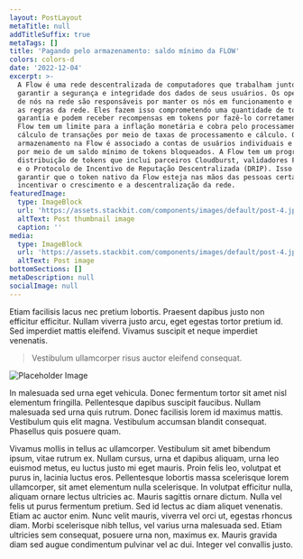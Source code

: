 ```yaml
---
layout: PostLayout
metaTitle: null
addTitleSuffix: true
metaTags: []
title: 'Pagando pelo armazenamento: saldo mínimo da FLOW'
colors: colors-d
date: '2022-12-04'
excerpt: >-
  A Flow é uma rede descentralizada de computadores que trabalham juntos para
  garantir a segurança e integridade dos dados de seus usuários. Os operadores
  de nós na rede são responsáveis ​​por manter os nós em funcionamento e seguir
  as regras da rede. Eles fazem isso comprometendo uma quantidade de tokens como
  garantia e podem receber recompensas em tokens por fazê-lo corretamente. A
  Flow tem um limite para a inflação monetária e cobra pelo processamento e
  cálculo de transações por meio de taxas de processamento e cálculo. O
  armazenamento na Flow é associado a contas de usuários individuais e cobrado
  por meio de um saldo mínimo de tokens bloqueados. A Flow tem um programa de
  distribuição de tokens que inclui parceiros Cloudburst, validadores Floodplain
  e o Protocolo de Incentivo de Reputação Descentralizada (DRIP). Isso ajuda a
  garantir que o token nativo da Flow esteja nas mãos das pessoas certas para
  incentivar o crescimento e a descentralização da rede.
featuredImage:
  type: ImageBlock
  url: 'https://assets.stackbit.com/components/images/default/post-4.jpeg'
  altText: Post thumbnail image
  caption: ''
media:
  type: ImageBlock
  url: 'https://assets.stackbit.com/components/images/default/post-4.jpeg'
  altText: Post image
bottomSections: []
metaDescription: null
socialImage: null
---
```

Etiam facilisis lacus nec pretium lobortis. Praesent dapibus justo non efficitur efficitur. Nullam viverra justo arcu, eget egestas tortor pretium id. Sed imperdiet mattis eleifend. Vivamus suscipit et neque imperdiet venenatis.

> Vestibulum ullamcorper risus auctor eleifend consequat.

![Placeholder Image](https://assets.stackbit.com/components/images/default/post-4.jpeg)

In malesuada sed urna eget vehicula. Donec fermentum tortor sit amet nisl elementum fringilla. Pellentesque dapibus suscipit faucibus. Nullam malesuada sed urna quis rutrum. Donec facilisis lorem id maximus mattis. Vestibulum quis elit magna. Vestibulum accumsan blandit consequat. Phasellus quis posuere quam.

Vivamus mollis in tellus ac ullamcorper. Vestibulum sit amet bibendum ipsum, vitae rutrum ex. Nullam cursus, urna et dapibus aliquam, urna leo euismod metus, eu luctus justo mi eget mauris. Proin felis leo, volutpat et purus in, lacinia luctus eros. Pellentesque lobortis massa scelerisque lorem ullamcorper, sit amet elementum nulla scelerisque. In volutpat efficitur nulla, aliquam ornare lectus ultricies ac. Mauris sagittis ornare dictum. Nulla vel felis ut purus fermentum pretium. Sed id lectus ac diam aliquet venenatis. Etiam ac auctor enim. Nunc velit mauris, viverra vel orci ut, egestas rhoncus diam. Morbi scelerisque nibh tellus, vel varius urna malesuada sed. Etiam ultricies sem consequat, posuere urna non, maximus ex. Mauris gravida diam sed augue condimentum pulvinar vel ac dui. Integer vel convallis justo.